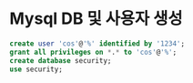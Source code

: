 # Mysql DB 및 사용자 생성 
```sql
create user 'cos'@'%' identified by '1234';
grant all privileges on *.* to 'cos'@'%';
create database security;
use security;
```

